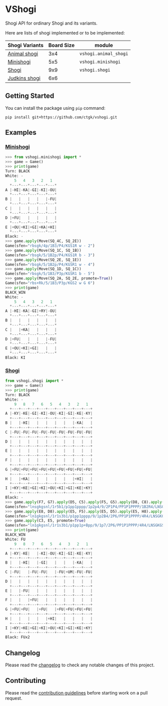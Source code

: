 # VShogi

Shogi API for ordinary Shogi and its variants.

Here are lists of shogi implemented or to be implemented:


|Shogi Variants|Board Size|module|
|--------------|----------|------|
|[Animal shogi](https://en.wikipedia.org/wiki/D%C5%8Dbutsu_sh%C5%8Dgi)|3x4|`vshogi.animal_shogi`|
|[Minishogi](https://en.wikipedia.org/wiki/Minishogi)|5x5|`vshogi.minishogi`|
|[Shogi](https://en.wikipedia.org/wiki/Shogi)|9x9|`vshogi.shogi`|
|[Judkins shogi](https://en.wikipedia.org/wiki/Judkins_shogi)|6x6||

## Getting Started

You can install the package using `pip` command:

```
pip install git+https://github.com/ctgk/vshogi.git
```

## Examples

### [Minishogi](https://en.wikipedia.org/wiki/Minishogi)

```python
>>> from vshogi.minishogi import *
>>> game = Game()
>>> print(game)
Turn: BLACK
White: -
    5   4   3   2   1
  *---*---*---*---*---*
A |-HI|-KA|-GI|-KI|-OU|
  *---*---*---*---*---*
B |   |   |   |   |-FU|
  *---*---*---*---*---*
C |   |   |   |   |   |
  *---*---*---*---*---*
D |+FU|   |   |   |   |
  *---*---*---*---*---*
E |+OU|+KI|+GI|+KA|+HI|
  *---*---*---*---*---*
Black: -
>>> game.apply(Move(SQ_4C, SQ_2E))
Game(sfen="rbsgk/4p/1B3/P4/KGS1R w - 2")
>>> game.apply(Move(SQ_1C, SQ_1B))
Game(sfen="rbsgk/5/1B2p/P4/KGS1R b - 3")
>>> game.apply(Move(SQ_2E, SQ_1E))
Game(sfen="rbsgk/5/1B2p/P4/KGSR1 w - 4")
>>> game.apply(Move(SQ_1D, SQ_1C))
Game(sfen="rbsgk/5/1B3/P3p/KGSR1 b - 5")
>>> game.apply(Move(SQ_2A, SQ_2E, promote=True))
Game(sfen="rbs+Rk/5/1B3/P3p/KGS2 w G 6")
>>> print(game)
BLACK_WIN
White: -
    5   4   3   2   1
  *---*---*---*---*---*
A |-HI|-KA|-GI|+RY|-OU|
  *---*---*---*---*---*
B |   |   |   |   |   |
  *---*---*---*---*---*
C |   |+KA|   |   |   |
  *---*---*---*---*---*
D |+FU|   |   |   |-FU|
  *---*---*---*---*---*
E |+OU|+KI|+GI|   |   |
  *---*---*---*---*---*
Black: KI
```

### [Shogi](https://en.wikipedia.org/wiki/Shogi)

```python
from vshogi.shogi import *
>>> game = Game()
>>> print(game)
Turn: BLACK
White: -
    9   8   7   6   5   4   3   2   1
  +---+---+---+---+---+---+---+---+---+
A |-KY|-KE|-GI|-KI|-OU|-KI|-GI|-KE|-KY|
  +---+---+---+---+---+---+---+---+---+
B |   |-HI|   |   |   |   |   |-KA|   |
  +---+---+---+---+---+---+---+---+---+
C |-FU|-FU|-FU|-FU|-FU|-FU|-FU|-FU|-FU|
  +---+---+---+---+---+---+---+---+---+
D |   |   |   |   |   |   |   |   |   |
  +---+---+---+---+---+---+---+---+---+
E |   |   |   |   |   |   |   |   |   |
  +---+---+---+---+---+---+---+---+---+
F |   |   |   |   |   |   |   |   |   |
  +---+---+---+---+---+---+---+---+---+
G |+FU|+FU|+FU|+FU|+FU|+FU|+FU|+FU|+FU|
  +---+---+---+---+---+---+---+---+---+
H |   |+KA|   |   |   |   |   |+HI|   |
  +---+---+---+---+---+---+---+---+---+
I |+KY|+KE|+GI|+KI|+OU|+KI|+GI|+KE|+KY|
  +---+---+---+---+---+---+---+---+---+
Black: -
>>> game.apply(F7, G7).apply(D5, C5).apply(F5, G5).apply(D8, C8).apply(H5, H2)
Game(sfen="lnsgkgsnl/1r5b1/p1pp1pppp/1p2p4/9/2P1P4/PP1P1PPPP/1B2R4/LNSGKGSNL w - 6")
>>> game.apply(E8, D8).apply(E5, F5).apply(E5, D5).apply(E5, H8).apply(B6, A7)
Game(sfen="ln1gkgsnl/1r1s3b1/p1pp1pppp/9/1p2B4/2P6/PP1P1PPPP/4R4/LNSGKGSNL b Pp 11")
>>> game.apply(C3, E5, promote=True)
Game(sfen="ln1gkgsnl/1r1s3b1/p1pp1p+Bpp/9/1p7/2P6/PP1P1PPPP/4R4/LNSGKGSNL w 2Pp 12")
>>> print(game)
BLACK_WIN
White: FU
    9   8   7   6   5   4   3   2   1
  +---+---+---+---+---+---+---+---+---+
A |-KY|-KE|   |-KI|-OU|-KI|-GI|-KE|-KY|
  +---+---+---+---+---+---+---+---+---+
B |   |-HI|   |-GI|   |   |   |-KA|   |
  +---+---+---+---+---+---+---+---+---+
C |-FU|   |-FU|-FU|   |-FU|+UM|-FU|-FU|
  +---+---+---+---+---+---+---+---+---+
D |   |   |   |   |   |   |   |   |   |
  +---+---+---+---+---+---+---+---+---+
E |   |-FU|   |   |   |   |   |   |   |
  +---+---+---+---+---+---+---+---+---+
F |   |   |+FU|   |   |   |   |   |   |
  +---+---+---+---+---+---+---+---+---+
G |+FU|+FU|   |+FU|   |+FU|+FU|+FU|+FU|
  +---+---+---+---+---+---+---+---+---+
H |   |   |   |   |+HI|   |   |   |   |
  +---+---+---+---+---+---+---+---+---+
I |+KY|+KE|+GI|+KI|+OU|+KI|+GI|+KE|+KY|
  +---+---+---+---+---+---+---+---+---+
Black: FUx2
```

## Changelog

Please read the [changelog](CHANGELOG.md) to check any notable changes of this project.

## Contributing

Please read the [contribution guidelines](CONTRIBUTING.md) before starting work on a pull request.
